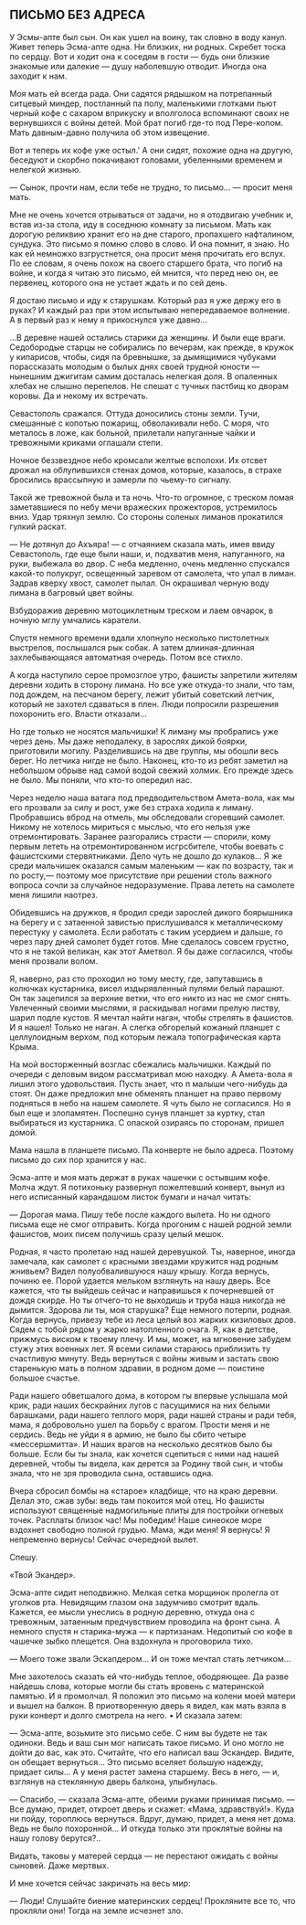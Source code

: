 ## ПИСЬМО БЕЗ АДРЕСА

У Эсмы-апте был сын.
Он как ушел на воину, так словно в воду канул.
Живет теперь Эсма-апте одна.
Ни близких, ни родных.
Скребет тоска по сердцу.
Вот и ходит она к соседям в гости — будь они близкие знакомые или далекие — душу наболевшую отводит.
Иногда она заходит к нам.

Моя мать ей всегда рада.
Они садятся рядышком на потрепанный ситцевый миндер, постланный па полу, маленькими глотками пьют черный кофе с сахаром вприкуску и вполголоса вспоминают своих не вернувшихся с войны детей.
Мой брат погиб где-то под Пере-копом.
Мать давным-давно получила об этом извещение.

Вот и теперь их кофе уже остыл.' А они сидят, похожие одна на другую, беседуют и скорбно покачивают головами, убеленными временем и нелегкой жизнью.

— Сынок, прочти нам, если тебе не трудно, то письмо...
— просит меня мать.

Мне не очень хочется отрываться от задачи, но я отодвигаю учебник и, встав из-за стола, иду в соседнюю комнату за письмом.
Мать как дорогую реликвию хранит его на дне старого, пропахшего нафталином, сундука.
Это письмо я помню слово в слово.
И она помнит, я знаю.
Но как ей немножко взгрустнется, она просит меня прочитать его вслух.
По ее словам, я очень похож на своего старшего брата, что погиб на войне, и когда я читаю это письмо, ей мнится, что перед нею он, ее первенец, которого она не устает ждать и по сей день.

Я достаю письмо и иду к старушкам.
Который раз я уже держу его в руках?
И каждый раз при этом испытываю непередаваемое волнение.
А в первый раз к нему я прикоснулся уже давно...

...В деревне нашей остались старики да женщины.
И были еще враги.
Седобородые старцы не собирались по вечерам, как прежде, в кружок у кипарисов, чтобы, сидя па бревнышке, за дымящимися чубуками порассказать молодым о былых днях своей трудной юности — нынешним джигитам самим досталась нелегкая доля.
В опаленных хлебах не слышно перепелов.
Не спешат с тучных пастбищ ко дворам коровы.
Да и некому их встречать.

Севастополь сражался.
Оттуда доносились стоны земли.
Тучи, смешанные с копотью пожарищ, обволакивали небо.
С моря, что металось в ложе, как больной, прилетали напуганные чайки и тревожными криками оглашали степи.

Ночное беззвездное небо кромсали желтые всполохи.
Их отсвет дрожал на облупившихся стенах домов, которые, казалось, в страхе бросились врассыпную и замерли по чьему-то сигналу.

Такой же тревожной была и та ночь.
Что-то огромное, с треском ломая заметавшиеся по небу мечи вражеских прожекторов, устремилось вниз.
Удар тряхнул землю.
Со стороны соленых лиманов прокатился гулкий раскат.

— Не дотянул до Ахъяра!
— с отчаянием сказала мать, имея ввиду Севастополь, где еще были наши, и, подхватив меня, напуганного, на руки, выбежала во двор.
С неба медленно, очень медленно спускался какой-то полукруг, освещенный заревом от самолета, что упал в лиман.
Задрав кверху хвост, самолет пылал.
Он окрашивал черную воду лимана в багровый цвет войны.

Взбудоражив деревню мотоциклетным треском и лаем овчарок, в ночную мглу умчались каратели.

Спустя немного времени вдали хлопнуло несколько пистолетных выстрелов, послышался рык собак.
А затем длииная-длинная захлебывающаяся автоматная очередь.
Потом все стихло.

А когда наступило серое промозглое утро, фашисты запретили жителям деревни ходить в сторону лимана.
Но все уже откуда-то знали, что там, под дождем, на песчаном берегу, лежит убитый советский летчик, который не захотел сдаваться в плен.
Люди попросили разрешения похоронить его.
Власти отказали...

Но где только не носятся мальчишки!
К лиману мы пробрались уже через день.
Мы даже неподалеку, в зарослях дикой боярки, приготовили могилу.
Разделившись на две группы, мы обошли весь берег.
Но летчика нигде не было.
Наконец, кто-то из ребят заметил на небольшом обрыве над самой водой свежий холмик.
Его прежде здесь не было.
Мы поняли, что кто-то опередил нас.

Через неделю наша ватага под предводительством Амета-вола, как мы его прозвали за силу и рост, уже без страха ходила к лиману.
Пробравшись вброд на отмель, мы обследовали сгоревший самолет.
Никому не хотелось мириться с мыслью, что его нельзя уже отремонтировать.
Заранее разгорались страсти — спорили, кому первым лететь на отремонтированном исгрсбителе, чтобы воевать с фашистскими стервятниками.
Дело чуть не дошло до кулаков...
Я же среди мальчишек оказался самым маленьким — как по возрасту, так и по росту,— поэтому мое присутствие при решении столь важного вопроса сочли за случайное недоразумение.
Права лететь на самолете меня лишили наотрез.

Обидевшись на дружков, я бродил среди зарослей дикого боярышника на берегу и с затаенной завистью прислушивался к металлическому перестуку у самолета.
Если работать с таким усердием и дальше, го через пару дней самолет будет готов.
Мне сделалось совсем грустно, что я не такой великан, как этот Аметвол.
Я бы даже согласился, чтобы меня прозвали волом.

Я, наверно, раз сто проходил но тому месту, где, запутавшись в колючках кустарника, висел издырявленный пулями белый парашют.
Он так зацепился за верхние ветки, что его никто из нас не смог снять.
Увлеченный своими мыслями, я раскидывал ногами прелую листву, шарил подле кустов.
Я мечтал найти наган, чтобы стрелять в фашистов.
И я нашел!
Только не наган.
А слегка обгорелый кожаный планшет с целлулоидным верхом, под которым лежала топографическая карта Крыма.

На мой восторженный возглас сбежались мальчишки.
Каждый по очереди с деловым видом рассматривал мою находку.
А Амета-вола я лишил этого удовольствия.
Пусть знает, что п малыши чего-нибудь да стоят.
Он даже предложил мне обменять планшет на право первому подняться в небо на нашем самолете.
Я чуть было не согласился.
Но я был еще и злопамятен.
Поспешно сунув планшет за куртку, стал выбираться из кустарника.
С опаской озираясь по сторонам, пришел домой.

Мама нашла в планшете письмо.
Па конверте не было адреса.
Поэтому письмо до сих пор хранится у нас.

Эсма-апте и моя мать держат в руках чашечки с остывшим кофе.
Молча ждут.
Я потихоньку развернул пожелтевший конверт, вынул из него исписанный карандашом листок бумаги и начал читать:

— Дорогая мама.
Пишу тебе после каждого вылета.
Но ни одного письма еще не смог отправить.
Когда прогоним с нашей родной земли фашистов, моих писем получишь сразу целый мешок.

Родная, я часто пролетаю над нашей деревушкой.
Ты, наверное, иногда замечала, как самолет с красными звездами кружится над родным жнивьем?
Видел полуобвалившуюся нашу крышу.
Когда вернусь, починю ее.
Порой удается мельком взглянуть на нашу дверь.
Все кажется, что ты выйдешь сейчас и направишься к почерневшей от дождя скирде.
Но ты отчего-то не выходишь и труба наша никогда не дымится.
Здорова ли ты, моя старушка?
Еще немного потерпи, родная.
Когда вернусь, привезу тебе из леса целый воз жарких кизиловых дров.
Сядем с тобой рядом у жарко натопленного очага.
Я, как в детстве, прижмусь виском к твоему плечу.
И мы, может, на мгновение забудем стужу этих военных лет.
Я всеми силами стараюсь приблизить ту счастливую минуту.
Ведь вернуться с войны живым и застать свою старенькую мать в полном здравии, в родном доме — поистине большое счастье.

Ради нашего обветшалого дома, в котором гы впервые услышала мой крик, ради наших бескрайних лугов с пасущимися на них белыми барашками, ради нашего теплого моря, ради нашей страны и ради тебя, мама, я добровольно ушел па борьбу с врагом.
Прости меня и не сердись.
Ведь не уйди я в армию, не было бы сбито четыре «мессершмитта».
И наших врагов на несколько десятков было бы больше.
Если бы ты знала, как хочется сцепиться с ними над нашей деревней, чтобы ты видела, как дерется за Родину твой сын, и чтобы знала, что не зря проводила сына, оставшись одна.

Вчера сбросил бомбы на «старое» кладбище, что на краю деревни.
Делал это, сжав зубы: ведь там покоится мой отец.
Но фашисты используют священные надмогильные плиты для постройки огневых точек.
Расплаты близок час!
Мы победим!
Наше синеокое море вздохнет свободно полной грудью.
Мама, жди меня!
Я вернусь! Я непременно вернусь!
Сейчас очередной вылет.

Спешу.

«Твой Экандер».

Эсма-апте сидит неподвижно.
Мелкая сетка морщинок пролегла от уголков рта.
Невидящим глазом она задумчиво смотрит вдаль.
Кажется, ее мысли унеслись в родную деревню, откуда она с тревожным, затаенным предчувствием проводила на фронт сына.
А немного спустя н старика-мужа — к партизанам.
Недопитый сю кофе в чашечке зыбко плещется.
Она вздохнула н проговорила тихо.

— Моего тоже звали Эскапдером...
И он тоже мечтал стать летчиком...

Мне захотелось сказать ей что-нибудь теплое, ободряющее.
Да разве найдешь слова, которые могли бы стать вровень с материнской памятью.
И я промолчал.
Я положил это письмо на колени моей матери и вышел на балкон.
В приотворенную дверь я видел, как мать взяла в руки конверт и долго смотрела на него. • И сказала затем:

— Эсма-апте, возьмите это письмо себе.
С ним вы будете не так одиноки.
Ведь и ваш сын мог написать такое письмо.
И оно могло не дойти до вас, как это.
Считайте, что его написал ваш Эскандер.
Видите, он обещает вернуться...
Это письмо вселяет большую надежду, придает силы...
А у меня растет замена старшему.
Весь в него, — и, взглянув на стеклянную дверь балкона, улыбнулась.

— Спасибо, — сказала Эсма-апте, обеими руками принимая письмо.
— Все думаю, придет, откроет дверь и скажет: «Мама, здравствуй!».
Куда ни пойду, тороплюсь вернуться.
Вдруг, думаю, придет, а меня нет дома.
Ведь не было похоронной...
И откуда только эти проклятые войны на нашу голову берутся?..

Видать, таковы у матерей сердца — не перестают ожидать с войны сыновей.
Даже мертвых.

И мне хочется сейчас закричать на весь мир:

— Люди!
Слушайте биение материнских сердец!
Прокляните все то, что прокляли они!
Тогда на земле исчезнет зло.
